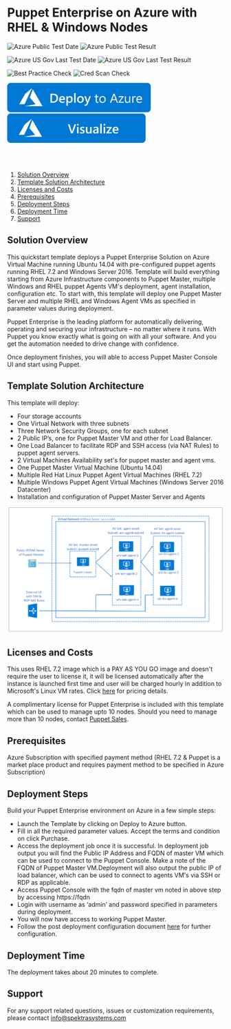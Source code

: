 # Puppet Enterprise on Azure with RHEL & Windows Nodes 

![Azure Public Test Date](https://azurequickstartsservice.blob.core.windows.net/badges/puppet-enterprise-rhel-win/PublicLastTestDate.svg)
![Azure Public Test Result](https://azurequickstartsservice.blob.core.windows.net/badges/puppet-enterprise-rhel-win/PublicDeployment.svg)

![Azure US Gov Last Test Date](https://azurequickstartsservice.blob.core.windows.net/badges/puppet-enterprise-rhel-win/FairfaxLastTestDate.svg)
![Azure US Gov Last Test Result](https://azurequickstartsservice.blob.core.windows.net/badges/puppet-enterprise-rhel-win/FairfaxDeployment.svg)

![Best Practice Check](https://azurequickstartsservice.blob.core.windows.net/badges/puppet-enterprise-rhel-win/BestPracticeResult.svg)
![Cred Scan Check](https://azurequickstartsservice.blob.core.windows.net/badges/puppet-enterprise-rhel-win/CredScanResult.svg)

[![Deploy To Azure](https://raw.githubusercontent.com/Azure/azure-quickstart-templates/master/1-CONTRIBUTION-GUIDE/images/deploytoazure.svg?sanitize=true)](https://portal.azure.com/#create/Microsoft.Template/uri/https%3A%2F%2Fraw.githubusercontent.com%2FAzure%2Fazure-quickstart-templates%2Fmaster%2Fpuppet-enterprise-rhel-win%2Fazuredeploy.json)  [![Visualize](https://raw.githubusercontent.com/Azure/azure-quickstart-templates/master/1-CONTRIBUTION-GUIDE/images/visualizebutton.svg?sanitize=true)](http://armviz.io/#/?load=https%3A%2F%2Fraw.githubusercontent.com%2FAzure%2Fazure-quickstart-templates%2Fmaster%2Fpuppet-enterprise-rhel-win%2Fazuredeploy.json)


 
<br> <br>
<!-- TOC -->

1. [Solution Overview](#solution-overview)
2. [Template Solution Architecture ](#template-solution-architecture)
3. [Licenses and Costs ](#licenses-and-costs)
4. [Prerequisites](#prerequisites)
5. [Deployment Steps](#deployment-steps)
6. [Deployment Time](#deployment-time)
7. [Support](#support)

<!-- /TOC -->

## Solution Overview 
This quickstart template deploys a Puppet Enterprise Solution on Azure Virtual Machine running Ubuntu 14.04 with pre-configured puppet agents running RHEL 7.2 and Windows Server 2016. Template will build everything starting from Azure Infrastructure components to Puppet Master, multiple Windows and RHEL puppet Agents VM's deployment, agent installation, configuration etc. 
To start with, this template will deploy one Puppet Master Server and multiple RHEL and Windows Agent VMs as specified in parameter values during deployment.

Puppet Enterprise is the leading platform for automatically delivering, operating and securing your infrastructure – no matter where it runs. With Puppet you know exactly what is going on with all your software. And you get the automation needed to drive change with confidence. 

Once deployment finishes, you will able to  access Puppet Master Console UI and start using Puppet.

## Template Solution Architecture 

This template will deploy: 

- Four storage accounts 
-	One Virtual Network with three subnets
-	Three Network Security Groups, one for each subnet
-	2 Public IP’s, one for Puppet Master VM and other for Load Balancer.
- One Load Balancer to facilitate RDP and SSH access (via NAT Rules) to puppet agent servers.
-	2 Virtual Machines Availability set's for puppet master and agent vms.
-	One Puppet Master Virtual Machine (Ubuntu 14.04)
-	Multiple Red Hat Linux Puppet Agent Virtual Machines (RHEL 7.2)
-	Multiple Windows Puppet Agent Virtual Machines (Windows Server 2016 Datacenter)
-	Installation and configuration of Puppet Master Server and Agents

![Deployment Solution Architecture](https://raw.githubusercontent.com/Azure/azure-quickstart-templates/master/puppet-enterprise-rhel-win/images/puppet-enterprise-architecture.png?raw=true)

## Licenses and Costs 

This uses RHEL 7.2 image which is a PAY AS YOU GO image and doesn't require the user to license it, it will be licensed automatically after the instance is launched first time and user will be charged hourly in addition to Microsoft's Linux VM rates.  Click [here](https://azure.microsoft.com/en-gb/pricing/details/virtual-machines/linux/#red-hat) for pricing details.

A complimentary license for Puppet Enterprise is included with this template which can be used to manage upto 10 nodes. Should you need to manage more than 10 nodes, contact [Puppet Sales](https://puppet.com/company/contact-sales?ccn=product-puppet_enterprise&cid=701G0000000FblQ&ls=puppet-enterprise).

## Prerequisites 

Azure Subscription with specified payment method (RHEL 7.2 & Puppet is a market place product and requires payment method to be specified in Azure Subscription)

## Deployment Steps  

Build your Puppet Enterprise environment on Azure in a few simple steps:  

- Launch the Template by clicking on Deploy to Azure button.  
- Fill in all the required parameter values. Accept the terms and condition on click Purchase. 
- Access the deployment job once it is successful. In deployment job output you will find the Public IP Address and FQDN  of master VM which can be used to connect to the Puppet Console. Make a note of the FQDN of Puppet Master VM.Deployment will also output the public IP of load balancer, which can be used to connect to agents VM's via SSH or RDP as applicable.
- Access Puppet Console with the fqdn of master vm noted in above step by accessing https://fqdn
- Login with username as ‘admin’ and password specified in parameters during deployment. 
- You will now have access to working Puppet Master. 
- Follow the post deployment configuration document [here](https://raw.githubusercontent.com/Azure/azure-quickstart-templates/master/puppet-enterprise-rhel-win/images/puppet-post-deployment-guide.pdf) for further configuration. 

## Deployment Time
The deployment takes about 20 minutes to complete. 

## Support 

For any support related questions, issues or customization requirements, please contact info@spektrasystems.com


